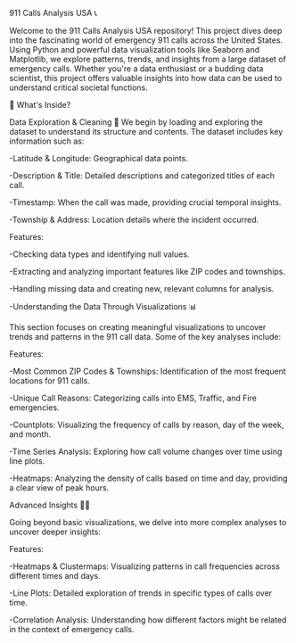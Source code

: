 911 Calls Analysis USA 📞

Welcome to the 911 Calls Analysis USA repository! This project dives deep into the fascinating world of emergency 911 calls across the United States. Using Python and powerful data visualization tools like Seaborn and Matplotlib, we explore patterns, trends, and insights from a large dataset of emergency calls. Whether you're a data enthusiast or a budding data scientist, this project offers valuable insights into how data can be used to understand critical societal functions.

🌟 What's Inside?

Data Exploration & Cleaning 🧹
We begin by loading and exploring the dataset to understand its structure and contents. The dataset includes key information such as:

-Latitude & Longitude: Geographical data points.

-Description & Title: Detailed descriptions and categorized titles of each call.

-Timestamp: When the call was made, providing crucial temporal insights.

-Township & Address: Location details where the incident occurred.

Features:

-Checking data types and identifying null values.

-Extracting and analyzing important features like ZIP codes and townships.

-Handling missing data and creating new, relevant columns for analysis.

-Understanding the Data Through Visualizations 📊

This section focuses on creating meaningful visualizations to uncover trends and patterns in the 911 call data. Some of the key analyses include:

Features:

-Most Common ZIP Codes & Townships: Identification of the most frequent locations for 911 calls.

-Unique Call Reasons: Categorizing calls into EMS, Traffic, and Fire emergencies.

-Countplots: Visualizing the frequency of calls by reason, day of the week, and month.

-Time Series Analysis: Exploring how call volume changes over time using line plots.

-Heatmaps: Analyzing the density of calls based on time and day, providing a clear view of peak hours.

Advanced Insights 🕵️‍♂️

Going beyond basic visualizations, we delve into more complex analyses to uncover deeper insights:

Features:

-Heatmaps & Clustermaps: Visualizing patterns in call frequencies across different times and days.

-Line Plots: Detailed exploration of trends in specific types of calls over time.

-Correlation Analysis: Understanding how different factors might be related in the context of emergency calls.
